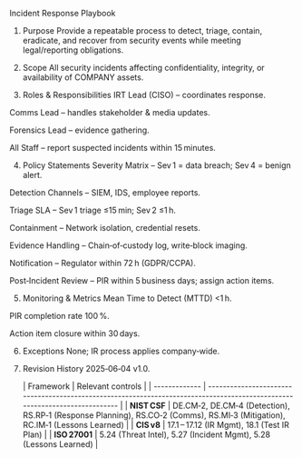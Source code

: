 Incident Response Playbook
1. Purpose
Provide a repeatable process to detect, triage, contain, eradicate, and recover from security events while meeting legal/reporting obligations.

2. Scope
All security incidents affecting confidentiality, integrity, or availability of COMPANY assets.

3. Roles & Responsibilities
IRT Lead (CISO) – coordinates response.

Comms Lead – handles stakeholder & media updates.

Forensics Lead – evidence gathering.

All Staff – report suspected incidents within 15 minutes.

4. Policy Statements
Severity Matrix – Sev 1 = data breach; Sev 4 = benign alert.

Detection Channels – SIEM, IDS, employee reports.

Triage SLA – Sev 1 triage ≤15 min; Sev 2 ≤1 h.

Containment – Network isolation, credential resets.

Evidence Handling – Chain‑of‑custody log, write‑block imaging.

Notification – Regulator within 72 h (GDPR/CCPA).

Post‑Incident Review – PIR within 5 business days; assign action items.

5. Monitoring & Metrics
Mean Time to Detect (MTTD) <1 h.

PIR completion rate 100 %.

Action item closure within 30 days.

6. Exceptions
None; IR process applies company‑wide.

7. Revision History
2025‑06‑04 v1.0.


   | Framework     | Relevant controls                                                                                                           |
| ------------- | --------------------------------------------------------------------------------------------------------------------------- |
| **NIST CSF**  | DE.CM‑2, DE.CM‑4 (Detection), RS.RP‑1 (Response Planning), RS.CO‑2 (Comms), RS.MI‑3 (Mitigation), RC.IM‑1 (Lessons Learned) |
| **CIS v8**    | 17.1 – 17.12 (IR Mgmt), 18.1 (Test IR Plan)                                                                                 |
| **ISO 27001** | 5.24 (Threat Intel), 5.27 (Incident Mgmt), 5.28 (Lessons Learned)                                                           |

